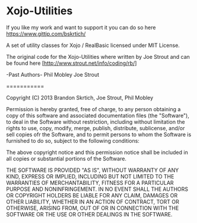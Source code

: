 Xojo-Utilities
===========

If you like my work and want to support it you can do so here
https://www.gittip.com/bskrtich/

A set of utility classes for Xojo / RealBasic licensed under MIT License.

The original code for the Xojo-Utilities where written by Joe Strout and can be found here [http://www.strout.net/info/coding/rb/]

-Past Authors-
Phil Mobley
Joe Strout

===========

Copyright (C) 2013 Brandon Skrtich, Joe Strout, Phil Mobley

Permission is hereby granted, free of charge, to any person obtaining a copy of this software and associated documentation files (the "Software"), to deal in the Software without restriction, including without limitation the rights to use, copy, modify, merge, publish, distribute, sublicense, and/or sell copies ofr the Software, and to permit persons to whom the Software is furnished to do so, subject to the following conditions:

The above copyright notice and this permission notice shall be included in all copies or substantial portions of the Software.

THE SOFTWARE IS PROVIDED "AS IS", WITHOUT WARRANTY OF ANY KIND, EXPRESS OR IMPLIED, INCLUDING BUT NOT LIMITED TO THE WARRANTIES OF MERCHANTABILITY, FITNESS FOR A PARTICULAR PURPOSE AND NONINFRINGEMENT. IN NO EVENT SHALL THE AUTHORS OR COPYRIGHT HOLDERS BE LIABLE FOR ANY CLAIM, DAMAGES OR OTHER LIABILITY, WHETHER IN AN ACTION OF CONTRACT, TORT OR OTHERWISE, ARISING FROM, OUT OF OR IN CONNECTION WITH THE SOFTWARE OR THE USE OR OTHER DEALINGS IN THE SOFTWARE.
